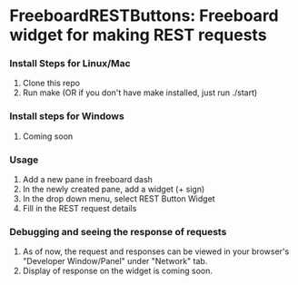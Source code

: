 # FreeboardRESTButtons:  Freeboard widget for making REST requests

### Install Steps for Linux/Mac

 1. Clone this repo
 2. Run make (OR if you don't have make installed, just run ./start)

### Install steps for Windows
 1. Coming soon



### Usage
 1. Add a new pane in freeboard dash
 2. In the newly created pane, add a widget (+ sign)
 3. In the drop down menu, select REST Button Widget
 4. Fill in the REST request details

### Debugging and seeing the response of requests
 1. As of now, the request and responses can be viewed in your browser's "Developer Window/Panel" under "Network" tab.
 2. Display of response on the widget is coming soon.


